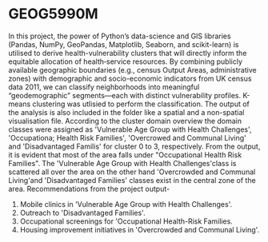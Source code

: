 # GEOG5990M
In this project, the power of Python’s data-science and GIS libraries (Pandas, NumPy, GeoPandas, Matplotlib, Seaborn, and scikit-learn) is utilised to derive health-vulnerability clusters that will directly inform the equitable allocation of health‐service resources. By combining publicly available geographic boundaries (e.g., census Output Areas, administrative zones) with demographic and socio-economic indicators from UK census data 2011, we can classify neighborhoods into meaningful “geodemographic” segments—each with distinct vulnerability profiles. K-means clustering was utlisied to perform the classification. The output of the analysis is also included in the folder like a spatial and a non-spatial visualisation file. According to the cluster domain overview the domain classes were assigned as 'Vulnerable Age Group with Health Challenges', 'Occupationa; Health Risk Families', 'Overcrowed and Communal Living' and 'Disadvantaged Familis' for cluster 0 to 3, respectively. From the output, it is evident that most of the area falls under "Occupational Health Risk Families". The 'Vulnerable Age Group with Health Challenges'class is scattered all over the area on the other hand 'Overcrowded and Communal Living'and 'Disadvantaged Families' classes exist in the central zone of the area. Recommendations from the project output-
1. Mobile clinics in 'Vulnerable Age Group with Health Challenges'.
2. Outreach to 'Disadvantaged Families'.
3. Occupational screenings for 'Occupational Health-Risk Families.
4. Housing improvement initiatives in 'Overcrowded and Communal Living'.
